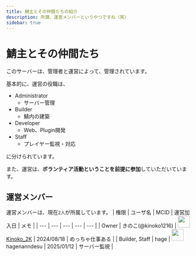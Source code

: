 ```yaml
---
title: 鯖主とその仲間たちの紹介
description: 所謂、運営メンバーというやつですね（笑）
sidebar: true
---
```

# 鯖主とその仲間たち
このサーバーは、管理者と運営によって、管理されています。

基本的に、運営の役職は、
- Administrator
  - サーバー管理
- Builder
  - 鯖内の建築
- Developer
  - Web、Plugin開発
- Staff
  - プレイヤー監視・対応

に分けられています。

また、運営は、**ボランティア活動ということを前提に参加**していただいています。<br>
<!--
## 運営募集や参加について
MineIdea（外部サービス）に、運営募集要項が記載されております。運営になりたいと志願している方は、MineIdea先のGoogleフォームから応募できます。<br>

[MineIdea - KinokoServer2](https://mineidea.net/projects/5247340957)
-->
## 運営メンバー
運営メンバーは、現在`2人`が所属しています。
| 権限 | ユーザ名 | MCID | 運営加入日 | メモ |
| --- | --- | --- | --- | --- |
| Owner | きのこ(@kinoko1216) | <img src="https://minotar.net/avatar/Kinoko_2K.png" width="32"/>[Kinoko_2K](ownerinfo) | 2024/08/18 | めっちゃ仕事ある |
| Builder, Staff | hage | <img src="https://minotar.net/avatar/hagenanndesu.png" width="32"/>hagenanndesu | 2025/01/12 | サーバー監視 |

